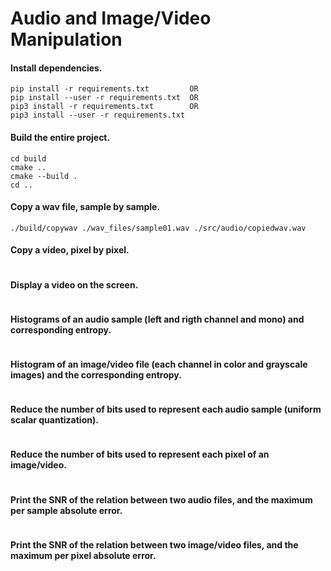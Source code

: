 # Audio and Image/Video Manipulation

#### Install dependencies.
```
pip install -r requirements.txt         OR
pip install --user -r requirements.txt  OR
pip3 install -r requirements.txt        OR
pip3 install --user -r requirements.txt 
```

#### Build the entire project.
```
cd build
cmake ..
cmake --build .
cd ..
```

#### Copy a wav file, sample by sample. 
``` 
./build/copywav ./wav_files/sample01.wav ./src/audio/copiedwav.wav
```

#### Copy a video, pixel by pixel.
```

```

#### Display a video on the screen.
```

```

#### Histograms of an audio sample (left and rigth channel and mono) and corresponding entropy.
```

```

#### Histogram of an image/video file (each channel in color and grayscale images) and the corresponding entropy.
```

```

#### Reduce the number of bits used to represent each audio sample (uniform scalar quantization).
```

```

#### Reduce the number of bits used to represent each pixel of an image/video.
```

```

#### Print the SNR of the relation between two audio files, and the maximum per sample absolute error.
```

```

#### Print the SNR of the relation between two image/video files, and the maximum per pixel absolute error.
```

```
